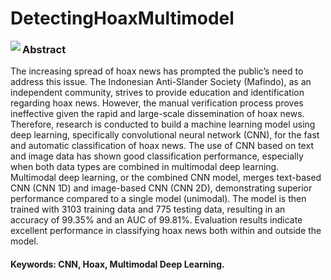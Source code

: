 # DetectingHoaxMultimodel

<img align="left" src="https://github.com/rizalarb/Application-Multimodel-Deep-Learning-Detecting-Hoax-News-Turnbackhoax.id-CNN/blob/master/Cover PA English.jpg"> 

### Abstract
The increasing spread of hoax news has prompted the public’s need to address this issue. The Indonesian Anti-Slander Society (Mafindo), as an independent community, strives to provide education and identification regarding hoax news. However, the manual verification process proves ineffective given the rapid and large-scale dissemination of hoax news. Therefore, research is conducted to build a machine learning model using deep learning, specifically convolutional neural network (CNN), for the fast and automatic classification of hoax news. The use of CNN based on text and image data has shown good classification performance, especially when both data types are combined in multimodal deep learning. Multimodal deep learning, or the combined CNN model, merges text-based CNN (CNN 1D) and image-based CNN (CNN 2D), demonstrating superior performance compared to a single model (unimodal). The model is then trained with 3103 training data and 775 testing data, resulting in an accuracy of 99.35% and an AUC of 99.81%. Evaluation results indicate excellent performance in classifying hoax news both within and outside the model.
#### Keywords: CNN, Hoax, Multimodal Deep Learning.
